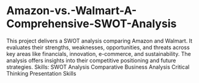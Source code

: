 # Amazon-vs.-Walmart-A-Comprehensive-SWOT-Analysis
This project delivers a SWOT analysis comparing Amazon and Walmart. It evaluates their strengths, weaknesses, opportunities, and threats across key areas like financials, innovation, e-commerce, and sustainability. The analysis offers insights into their competitive positioning and future strategies.
Skills:
SWOT Analysis
Comparative Business Analysis
Critical Thinking
Presentation Skills
